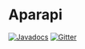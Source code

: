 # Aparapi

[![Javadocs](http://www.javadoc.io/badge/com.syncleus.aparapi/aparapi.svg)](http://www.javadoc.io/doc/com.syncleus.aparapi/aparapi)
[![Gitter](https://badges.gitter.im/Syncleus/aparapi.svg)](https://gitter.im/Syncleus/aparapi?utm_source=badge&utm_medium=badge&utm_campaign=pr-badge&utm_content=badge)
